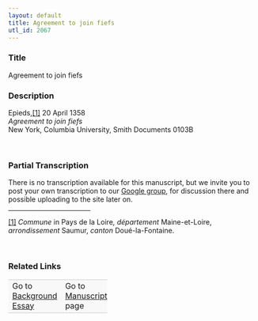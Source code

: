 ```yaml
---  
layout: default  
title: Agreement to join fiefs  
utl_id: 2067
---
```


### Title

Agreement to join fiefs


### Description

<p>Epieds,<a href="#_ftn1" name="_ftnref1" title="" id="_ftnref1">[1]</a> 20 April 1358<br /><em>Agreement to join fiefs</em><br />
New York, Columbia University, Smith Documents 0103B</p>
<p> </p>


### Partial Transcription

<p>There is no transcription available for this manuscript, but we invite you to post your own transcription to our <a href="https://paleography.library.utoronto.ca/content/group-work">Google group</a>, for discussion there and possible uploading to the site later on.</p>
<div>
<hr align="left" size="1" width="33%" /><div id="ftn1">
<a href="#_ftnref1" name="_ftn1" title="" id="_ftn1">[1]</a> <em>Commune</em> in Pays de la Loire<em>, département</em> Maine-et-Loire, <em>arrondissement</em> Saumur, <em>canton</em> Doué-la-Fontaine.
</div>
</div>
<p> </p>


### Related Links

<table border="0.5" cellpadding="1" cellspacing="1" style="width: 200px; background-color:#F8F8F8;">
    <tbody style="border-color:#ccc">
        <tr style="border-color:#ccc">
            <td>Go to <a href="https://centerfordigitalhumanities.github.io/Newberry-French-paleography/_background_essay/2067" target="_blank">Background Essay</a></td>
            <td>Go to <a href="https://centerfordigitalhumanities.github.io/Newberry-French-paleography/www/record.html?id=2067" target="_blank">Manuscript</a> page</td>
        </tr>
    </tbody>
</table>